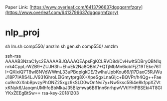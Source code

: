 Paper Link: [https://www.overleaf.com/6413796637dgqqqrmfzqry](https://www.overleaf.com/6413796637dgqqqrmfzqry)
# nlp_proj
sh lm.sh comp550/ amzlm
sh gen.sh comp550/ amzlm

ssh-rsa AAAAB3NzaC1yc2EAAAABJQAAAQEApsFgKCLRVD8d/CvHwItSDBryQBN1qnrk4CppLrWZB9+ZUJH3h+EhuEk2Na8QBht7+QTjMbMn6iobIFjZ19TEke76TI+QXIxiQ7T8wl8NVdWWmL33uPBqplgkDE/3wIhuUpbKou66/j17DaxC5RJWuJ18P7IA1lS4LJV931GhroLEIGmytprg8X+XpeSgxLnaGIjc+BQVPr/h4Qg++Faecu9mXrXnbBpvzyPhONZ25xgz9kSLD0wOnNvi7y+Nw5ksc5Bi4e8kfppXZVtxKNyk6/JaoqmUMhfoBbMkaJ35BIzmwa6B61nn6nrhpwVVtlYHPBSEki4T8GlYKxZEEgBtSw== rsa-key-20181203
